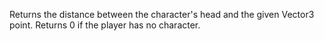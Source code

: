 Returns the distance between the character's head and the given Vector3 point. Returns 0 if the player has no character.